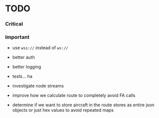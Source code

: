 # TODO

### Critical

### Important

* use `wss://` instead of `ws://`
* better auth
* better logging
* tests... ha
* investigate node streams
* improve how we calculate route to completely avoid FA calls

* determine if we want to store aircraft in the route stores as entire json objects or just hex values to avoid repeated maps